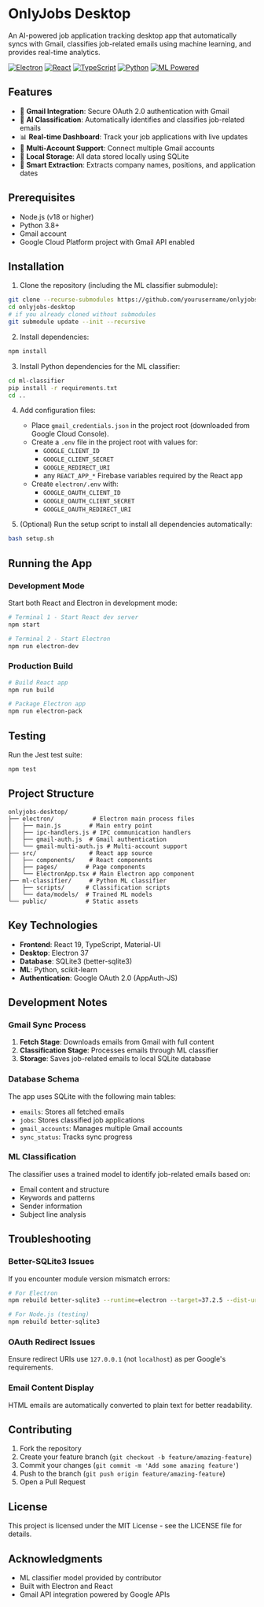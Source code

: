 # OnlyJobs Desktop

An AI-powered job application tracking desktop app that automatically syncs with Gmail, classifies job-related emails using machine learning, and provides real-time analytics.

[![Electron](https://img.shields.io/badge/Electron-37-47848F?logo=electron)](https://www.electronjs.org/)
[![React](https://img.shields.io/badge/React-19-61DAFB?logo=react)](https://reactjs.org/)
[![TypeScript](https://img.shields.io/badge/TypeScript-5.0-3178C6?logo=typescript)](https://www.typescriptlang.org/)
[![Python](https://img.shields.io/badge/Python-3.8+-3776AB?logo=python)](https://www.python.org/)
[![ML Powered](https://img.shields.io/badge/ML-scikit--learn-F7931E?logo=scikit-learn)](https://scikit-learn.org/)

## Features

- 🔐 **Gmail Integration**: Secure OAuth 2.0 authentication with Gmail
- 🤖 **AI Classification**: Automatically identifies and classifies job-related emails
- 📊 **Real-time Dashboard**: Track your job applications with live updates
- 🔄 **Multi-Account Support**: Connect multiple Gmail accounts
- 💾 **Local Storage**: All data stored locally using SQLite
- 🎯 **Smart Extraction**: Extracts company names, positions, and application dates

## Prerequisites

- Node.js (v18 or higher)
- Python 3.8+
- Gmail account
- Google Cloud Platform project with Gmail API enabled

## Installation

1. Clone the repository (including the ML classifier submodule):
```bash
git clone --recurse-submodules https://github.com/yourusername/onlyjobs-desktop.git
cd onlyjobs-desktop
# if you already cloned without submodules
git submodule update --init --recursive
```

2. Install dependencies:
```bash
npm install
```

3. Install Python dependencies for the ML classifier:
```bash
cd ml-classifier
pip install -r requirements.txt
cd ..
```

4. Add configuration files:
   - Place `gmail_credentials.json` in the project root (downloaded from Google Cloud Console).
   - Create a `.env` file in the project root with values for:
     - `GOOGLE_CLIENT_ID`
     - `GOOGLE_CLIENT_SECRET`
     - `GOOGLE_REDIRECT_URI`
     - any `REACT_APP_*` Firebase variables required by the React app
   - Create `electron/.env` with:
     - `GOOGLE_OAUTH_CLIENT_ID`
     - `GOOGLE_OAUTH_CLIENT_SECRET`
     - `GOOGLE_OAUTH_REDIRECT_URI`

5. (Optional) Run the setup script to install all dependencies automatically:
```bash
bash setup.sh
```

## Running the App

### Development Mode

Start both React and Electron in development mode:

```bash
# Terminal 1 - Start React dev server
npm start

# Terminal 2 - Start Electron
npm run electron-dev
```

### Production Build

```bash
# Build React app
npm run build

# Package Electron app
npm run electron-pack
```

## Testing

Run the Jest test suite:

```bash
npm test
```

## Project Structure

```
onlyjobs-desktop/
├── electron/           # Electron main process files
│   ├── main.js        # Main entry point
│   ├── ipc-handlers.js # IPC communication handlers
│   ├── gmail-auth.js  # Gmail authentication
│   └── gmail-multi-auth.js # Multi-account support
├── src/               # React app source
│   ├── components/    # React components
│   ├── pages/        # Page components
│   └── ElectronApp.tsx # Main Electron app component
├── ml-classifier/     # Python ML classifier
│   ├── scripts/      # Classification scripts
│   └── data/models/  # Trained ML models
└── public/           # Static assets
```

## Key Technologies

- **Frontend**: React 19, TypeScript, Material-UI
- **Desktop**: Electron 37
- **Database**: SQLite3 (better-sqlite3)
- **ML**: Python, scikit-learn
- **Authentication**: Google OAuth 2.0 (AppAuth-JS)

## Development Notes

### Gmail Sync Process

1. **Fetch Stage**: Downloads emails from Gmail with full content
2. **Classification Stage**: Processes emails through ML classifier
3. **Storage**: Saves job-related emails to local SQLite database

### Database Schema

The app uses SQLite with the following main tables:
- `emails`: Stores all fetched emails
- `jobs`: Stores classified job applications
- `gmail_accounts`: Manages multiple Gmail accounts
- `sync_status`: Tracks sync progress

### ML Classification

The classifier uses a trained model to identify job-related emails based on:
- Email content and structure
- Keywords and patterns
- Sender information
- Subject line analysis

## Troubleshooting

### Better-SQLite3 Issues

If you encounter module version mismatch errors:

```bash
# For Electron
npm rebuild better-sqlite3 --runtime=electron --target=37.2.5 --dist-url=https://electronjs.org/headers

# For Node.js (testing)
npm rebuild better-sqlite3
```

### OAuth Redirect Issues

Ensure redirect URIs use `127.0.0.1` (not `localhost`) as per Google's requirements.

### Email Content Display

HTML emails are automatically converted to plain text for better readability.

## Contributing

1. Fork the repository
2. Create your feature branch (`git checkout -b feature/amazing-feature`)
3. Commit your changes (`git commit -m 'Add some amazing feature'`)
4. Push to the branch (`git push origin feature/amazing-feature`)
5. Open a Pull Request

## License

This project is licensed under the MIT License - see the LICENSE file for details.

## Acknowledgments

- ML classifier model provided by contributor
- Built with Electron and React
- Gmail API integration powered by Google APIs

